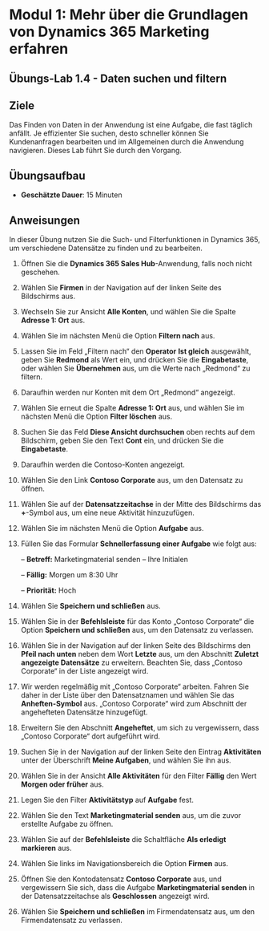 ﻿---
lab:
    title: 'Lab 1.4: Daten suchen und filtern'
    module: 'Modul 1: Mehr über die Grundlagen von Dynamics 365 Marketing erfahren'
---

Modul 1: Mehr über die Grundlagen von Dynamics 365 Marketing erfahren
========================

## Übungs-Lab 1.4 - Daten suchen und filtern

## Ziele

Das Finden von Daten in der Anwendung ist eine Aufgabe, die fast täglich anfällt. Je effizienter Sie suchen, desto schneller können Sie Kundenanfragen bearbeiten und im Allgemeinen durch die Anwendung navigieren.  Dieses Lab führt Sie durch den Vorgang.

## Übungsaufbau

  - **Geschätzte Dauer**: 15 Minuten

## Anweisungen

In dieser Übung nutzen Sie die Such- und Filterfunktionen in Dynamics 365, um verschiedene Datensätze zu finden und zu bearbeiten. 

1. Öffnen Sie die **Dynamics 365 Sales Hub**-Anwendung, falls noch nicht geschehen. 

2. Wählen Sie **Firmen** in der Navigation auf der linken Seite des Bildschirms aus. 

3. Wechseln Sie zur Ansicht **Alle Konten**, und wählen Sie die Spalte **Adresse 1: Ort** aus. 

4. Wählen Sie im nächsten Menü die Option **Filtern nach** aus.

5. Lassen Sie im Feld „Filtern nach“ den **Operator** **Ist gleich** ausgewählt, geben Sie **Redmond** als Wert ein, und drücken Sie die **Eingabetaste**, oder wählen Sie **Übernehmen** aus, um die Werte nach „Redmond“ zu filtern.

6. Daraufhin werden nur Konten mit dem Ort „Redmond“ angezeigt. 

7. Wählen Sie erneut die Spalte **Adresse 1: Ort** aus, und wählen Sie im nächsten Menü die Option **Filter löschen** aus. 

8. Suchen Sie das Feld **Diese Ansicht durchsuchen** oben rechts auf dem Bildschirm, geben Sie den Text **Cont** ein, und drücken Sie die **Eingabetaste**.

9. Daraufhin werden die Contoso-Konten angezeigt. 

10. Wählen Sie den Link **Contoso Corporate** aus, um den Datensatz zu öffnen. 

11. Wählen Sie auf der **Datensatzzeitachse** in der Mitte des Bildschirms das **+**-Symbol aus, um eine neue Aktivität hinzuzufügen. 

12. Wählen Sie im nächsten Menü die Option **Aufgabe** aus.

13. Füllen Sie das Formular **Schnellerfassung einer Aufgabe** wie folgt aus:

	– **Betreff:** Marketingmaterial senden – Ihre Initialen

	– **Fällig:** Morgen um 8:30 Uhr

	– **Priorität:** Hoch

14. Wählen Sie **Speichern und schließen** aus.

15. Wählen Sie in der **Befehlsleiste** für das Konto „Contoso Corporate“ die Option **Speichern und schließen** aus, um den Datensatz zu verlassen. 

16. Wählen Sie in der Navigation auf der linken Seite des Bildschirms den **Pfeil nach unten** neben dem Wort **Letzte** aus, um den Abschnitt **Zuletzt angezeigte Datensätze** zu erweitern. Beachten Sie, dass „Contoso Corporate“ in der Liste angezeigt wird. 

17. Wir werden regelmäßig mit „Contoso Corporate“ arbeiten. Fahren Sie daher in der Liste über den Datensatznamen und wählen Sie das **Anheften-Symbol** aus. „Contoso Corporate“ wird zum Abschnitt der angehefteten Datensätze hinzugefügt. 

18. Erweitern Sie den Abschnitt **Angeheftet**, um sich zu vergewissern, dass „Contoso Corporate“ dort aufgeführt wird. 

19. Suchen Sie in der Navigation auf der linken Seite den Eintrag **Aktivitäten** unter der Überschrift **Meine Aufgaben**, und wählen Sie ihn aus.

20. Wählen Sie in der Ansicht **Alle Aktivitäten** für den Filter **Fällig** den Wert **Morgen oder früher** aus.

21. Legen Sie den Filter **Aktivitätstyp** auf **Aufgabe** fest.

22. Wählen Sie den Text **Marketingmaterial senden** aus, um die zuvor erstellte Aufgabe zu öffnen. 

23. Wählen Sie auf der **Befehlsleiste** die Schaltfläche **Als erledigt markieren** aus. 

24. Wählen Sie links im Navigationsbereich die Option **Firmen** aus.

25. Öffnen Sie den Kontodatensatz **Contoso Corporate** aus, und vergewissern Sie sich, dass die Aufgabe **Marketingmaterial senden** in der Datensatzzeitachse als **Geschlossen** angezeigt wird. 

26. Wählen Sie **Speichern und schließen** im Firmendatensatz aus, um den Firmendatensatz zu verlassen. 
